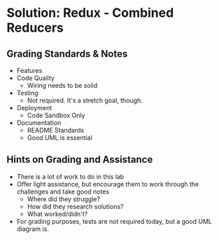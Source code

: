 # Solution: Redux - Combined Reducers

## Grading Standards & Notes

- Features
- Code Quality
  - Wiring needs to be solid
- Testing
  - Not required.  It's a stretch goal, though.
- Deployment
  - Code Sandbox Only
- Documentation
  - README Standards
  - Good UML is essential

## Hints on Grading and Assistance

- There is a lot of work to do in this lab
- Offer light assistance, but encourage them to work through the challenges and take good notes
  - Where did they struggle?
  - How did they research solutions?
  - What worked/didn't?
- For grading purposes, tests are not required today, but a good UML diagram is.
